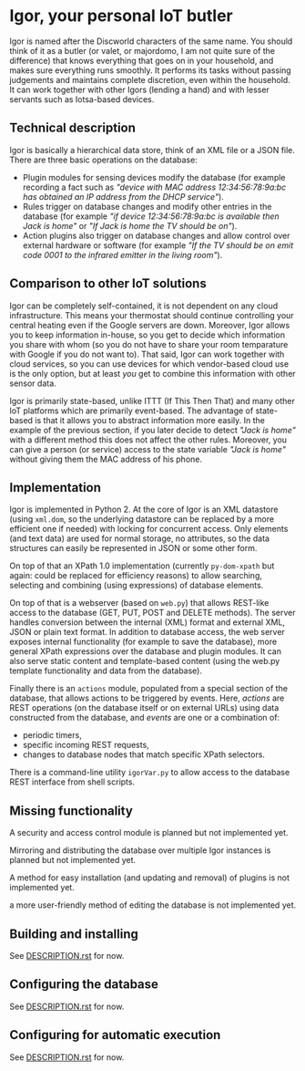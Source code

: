 # Igor, your personal IoT butler

Igor is named after the Discworld characters of the same name. 
You should think of it as a butler (or valet, or majordomo, 
I am not quite sure of the difference) that knows everything 
that goes on in your household, and makes sure everything runs smoothly. 
It performs its tasks without passing judgements and maintains complete 
discretion, even within the household. It can work together with other Igors 
(lending a hand) and with lesser servants such as Iotsa-based devices.

## Technical description

Igor is basically a hierarchical data store, think of an XML file or a JSON 
file. There are three basic operations on the database:

- Plugin modules for sensing devices modify the database (for example 
recording a fact such as _"device with MAC address 12:34:56:78:9a:bc has 
obtained an IP address from the DHCP service"_). 
- Rules trigger on database 
changes and modify other entries in the database (for example _"if device 
12:34:56:78:9a:bc is available then Jack is home"_ or _"If Jack is home 
the TV should be on"_). 
- Action plugins also trigger on database changes and 
allow control over external hardware or software (for example _"If the TV 
should be on emit code 0001 to the infrared emitter in the living room"_).

## Comparison to other IoT solutions

Igor can be completely self-contained, it is not dependent on any cloud 
infrastructure. This means your thermostat should continue controlling your 
central heating even if the Google servers are down. Moreover, Igor allows 
you to keep information in-house, so you get to decide which information 
you share with whom (so you do not have to share your room temparature
with Google if you do not want to). That said, Igor can work together with cloud services, 
so you can use devices for which vendor-based cloud use is the only option, 
but at least _you_ get to combine this information with other sensor data.

Igor is primarily state-based, unlike ITTT (If This Then That) and many other 
IoT platforms which are primarily event-based. The advantage of state-based 
is that it allows you to abstract information more easily. In the example of 
the previous section, if you later decide to detect _"Jack is home"_ with a 
different method this does not affect the other rules. Moreover, you can 
give a person (or service) access to the state variable _"Jack is home"_ 
without giving them the MAC address of his phone.

## Implementation

Igor is implemented in Python 2. At the core of Igor is an XML datastore (using
``xml.dom``, so the underlying datastore can be replaced by a more efficient 
one if needed) with locking for concurrent access. Only elements (and text data)
are used for normal storage, no attributes, so the data structures can easily 
be represented in JSON or some other form.

On top of that an XPath 1.0 implementation (currently ``py-dom-xpath`` but again: 
could be replaced for efficiency reasons) to allow 
searching, selecting and combining (using expressions) of database elements.

On top of that is a webserver (based on ``web.py``) that allows REST-like 
access to the database (GET, PUT, POST and DELETE methods). The server handles 
conversion between the internal (XML) format and external XML, JSON or plain text format.
In addition to database access, the web server exposes internal
functionality (for example to save the database), more general XPath
expressions over the database and plugin modules. It can also serve static
content and template-based content (using the web.py template functionality
and data from the database).

Finally there is an ``actions`` module, populated from a special section of the
database, that allows actions to be triggered by events. Here, _actions_ are
REST operations (on the database itself or on external URLs) using data constructed
from the database, and _events_ are one or a combination of:

- periodic timers,
- specific incoming REST requests,
- changes to database nodes that match specific XPath selectors.

There is a command-line utility ``igorVar.py`` to allow access to the database REST
interface from shell scripts.

## Missing functionality

A security and access control module is planned but not implemented yet.

Mirroring and distributing the database over multiple Igor instances is planned but
not implemented yet.

A method for easy installation (and updating and removal) of plugins is not implemented yet.

a more user-friendly method of editing the database is not implemented yet.


## Building and installing

See [DESCRIPTION.rst]() for now.

## Configuring the database

See [DESCRIPTION.rst]() for now.

## Configuring for automatic execution

See [DESCRIPTION.rst]() for now.
